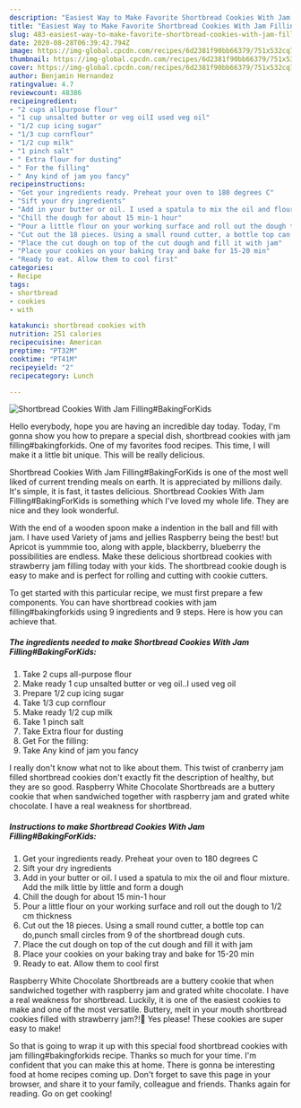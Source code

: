 ```yaml
---
description: "Easiest Way to Make Favorite Shortbread Cookies With Jam Filling#BakingForKids"
title: "Easiest Way to Make Favorite Shortbread Cookies With Jam Filling#BakingForKids"
slug: 483-easiest-way-to-make-favorite-shortbread-cookies-with-jam-fillingbakingforkids
date: 2020-08-28T06:39:42.794Z
image: https://img-global.cpcdn.com/recipes/6d2381f90bb66379/751x532cq70/shortbread-cookies-with-jam-fillingbakingforkids-recipe-main-photo.jpg
thumbnail: https://img-global.cpcdn.com/recipes/6d2381f90bb66379/751x532cq70/shortbread-cookies-with-jam-fillingbakingforkids-recipe-main-photo.jpg
cover: https://img-global.cpcdn.com/recipes/6d2381f90bb66379/751x532cq70/shortbread-cookies-with-jam-fillingbakingforkids-recipe-main-photo.jpg
author: Benjamin Hernandez
ratingvalue: 4.7
reviewcount: 48386
recipeingredient:
- "2 cups allpurpose flour"
- "1 cup unsalted butter or veg oilI used veg oil"
- "1/2 cup icing sugar"
- "1/3 cup cornflour"
- "1/2 cup milk"
- "1 pinch salt"
- " Extra flour for dusting"
- " For the filling"
- " Any kind of jam you fancy"
recipeinstructions:
- "Get your ingredients ready. Preheat your oven to 180 degrees C"
- "Sift your dry ingredients"
- "Add in your butter or oil. I used a spatula to mix the oil and flour mixture. Add the milk little by little and form a dough"
- "Chill the dough for about 15 min-1 hour"
- "Pour a little flour on your working surface and roll out the dough to 1/2 cm thickness"
- "Cut out the 18 pieces. Using a small round cutter, a bottle top can do,punch small circles from 9 of the shortbread dough cuts."
- "Place the cut dough on top of the cut dough and fill it with jam"
- "Place your cookies on your baking tray and bake for 15-20 min"
- "Ready to eat. Allow them to cool first"
categories:
- Recipe
tags:
- shortbread
- cookies
- with

katakunci: shortbread cookies with 
nutrition: 251 calories
recipecuisine: American
preptime: "PT32M"
cooktime: "PT41M"
recipeyield: "2"
recipecategory: Lunch

---
```



![Shortbread Cookies With Jam Filling#BakingForKids](https://img-global.cpcdn.com/recipes/6d2381f90bb66379/751x532cq70/shortbread-cookies-with-jam-fillingbakingforkids-recipe-main-photo.jpg)

Hello everybody, hope you are having an incredible day today. Today, I'm gonna show you how to prepare a special dish, shortbread cookies with jam filling#bakingforkids. One of my favorites food recipes. This time, I will make it a little bit unique. This will be really delicious.

Shortbread Cookies With Jam Filling#BakingForKids is one of the most well liked of current trending meals on earth. It is appreciated by millions daily. It's simple, it is fast, it tastes delicious. Shortbread Cookies With Jam Filling#BakingForKids is something which I've loved my whole life. They are nice and they look wonderful.

With the end of a wooden spoon make a indention in the ball and fill with jam. I have used Variety of jams and jellies Raspberry being the best! but Apricot is yummmie too, along with apple, blackberry, blueberry the possibilities are endless. Make these delicious shortbread cookies with strawberry jam filling today with your kids. The shortbread cookie dough is easy to make and is perfect for rolling and cutting with cookie cutters.


To get started with this particular recipe, we must first prepare a few components. You can have shortbread cookies with jam filling#bakingforkids using 9 ingredients and 9 steps. Here is how you can achieve that.

<!--inarticleads1-->

##### The ingredients needed to make Shortbread Cookies With Jam Filling#BakingForKids:

1. Take 2 cups all-purpose flour
1. Make ready 1 cup unsalted butter or veg oil..I used veg oil
1. Prepare 1/2 cup icing sugar
1. Take 1/3 cup cornflour
1. Make ready 1/2 cup milk
1. Take 1 pinch salt
1. Take  Extra flour for dusting
1. Get  For the filling:
1. Take  Any kind of jam you fancy


I really don&#39;t know what not to like about them. This twist of cranberry jam filled shortbread cookies don&#39;t exactly fit the description of healthy, but they are so good. Raspberry White Chocolate Shortbreads are a buttery cookie that when sandwiched together with raspberry jam and grated white chocolate. I have a real weakness for shortbread. 

<!--inarticleads2-->

##### Instructions to make Shortbread Cookies With Jam Filling#BakingForKids:

1. Get your ingredients ready. Preheat your oven to 180 degrees C
1. Sift your dry ingredients
1. Add in your butter or oil. I used a spatula to mix the oil and flour mixture. Add the milk little by little and form a dough
1. Chill the dough for about 15 min-1 hour
1. Pour a little flour on your working surface and roll out the dough to 1/2 cm thickness
1. Cut out the 18 pieces. Using a small round cutter, a bottle top can do,punch small circles from 9 of the shortbread dough cuts.
1. Place the cut dough on top of the cut dough and fill it with jam
1. Place your cookies on your baking tray and bake for 15-20 min
1. Ready to eat. Allow them to cool first


Raspberry White Chocolate Shortbreads are a buttery cookie that when sandwiched together with raspberry jam and grated white chocolate. I have a real weakness for shortbread. Luckily, it is one of the easiest cookies to make and one of the most versatile. Buttery, melt in your mouth shortbread cookies filled with strawberry jam?!🍓 Yes please! These cookies are super easy to make! 

So that is going to wrap it up with this special food shortbread cookies with jam filling#bakingforkids recipe. Thanks so much for your time. I'm confident that you can make this at home. There is gonna be interesting food at home recipes coming up. Don't forget to save this page in your browser, and share it to your family, colleague and friends. Thanks again for reading. Go on get cooking!
